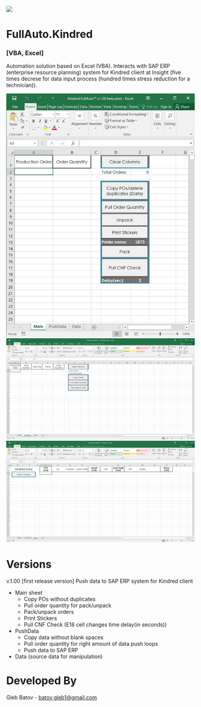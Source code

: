 <p align="left">
<img src="https://github.com/glebbatov/FullAuto.Kindred/blob/master/1200px-Microsoft_Office_Excel_(2018%E2%80%93present).svg.png" width="125">
  <h1>FullAuto.Kindred</h1>
  <h3>[VBA, Excel]</h3>
<p>
  
Automation solution based on Excel (VBA). Interacts with SAP ERP (enterprise resource planning) system for Kindred client at Insight (five times decrese for data input process (hundred times stress reduction for a technician)).
<p>
<p align="left">
  <img src="https://github.com/glebbatov/FullAuto.Kindred/blob/master/01.jpg" width="600">
  <img src="https://github.com/glebbatov/FullAuto.Kindred/blob/master/02.jpg" width="600">
  <img src="https://github.com/glebbatov/FullAuto.Kindred/blob/master/03.jpg" width="600">
</p>

# Versions

v.1.00
[first release version]
Push data to SAP ERP system for Kindred client
* Main sheet
	* Copy POs without duplicates
	* Pull order quantity for pack/unpack
	* Pack/unpack orders
	* Print Stickers
	* Pull CNF Check (E18 cell changes time delay(in seconds))
* PushData
	* Copy data without blank spaces
	* Pull order quantity for right amount of data push loops
	* Push data to SAP ERP
* Data (source data for manipulation)
  

# Developed By
Gleb Batov - batov.gleb1@gmail.com
